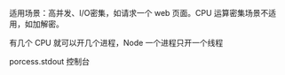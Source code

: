 适用场景：高并发、I/O密集，如请求一个 web 页面。CPU 运算密集场景不适用，如加解密。

有几个 CPU 就可以开几个进程，Node 一个进程只开一个线程


porcess.stdout 控制台
